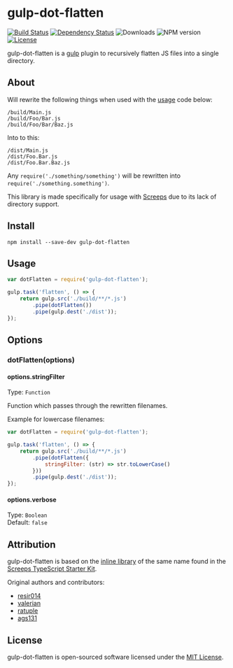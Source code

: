 # gulp-dot-flatten

[![Build Status](https://travis-ci.org/WaveHack/gulp-dot-flatten.svg?branch=master)](https://travis-ci.org/WaveHack/gulp-dot-flatten)
[![Dependency Status](https://gemnasium.com/badges/github.com/WaveHack/gulp-dot-flatten.svg)](https://gemnasium.com/github.com/WaveHack/gulp-dot-flatten)
![Downloads](https://img.shields.io/npm/dm/gulp-dot-flatten.svg)
![NPM version](https://img.shields.io/node/v/gulp-dot-flatten.svg)
[![License](https://img.shields.io/npm/l/gulp-dot-flatten.svg)](https://opensource.org/licenses/MIT)

gulp-dot-flatten is a [gulp](https://github.com/gulpjs/gulp) plugin to recursively flatten JS files into a single directory.

## About


Will rewrite the following things when used with the [usage](#usage) code below:  

```
/build/Main.js
/build/Foo/Bar.js
/build/Foo/Bar/Baz.js
```

Into to this:

```
/dist/Main.js
/dist/Foo.Bar.js
/dist/Foo.Bar.Baz.js
```

Any `require('./something/something')` will be rewritten into `require('./something.something')`.

This library is made specifically for usage with [Screeps](https://screeps.com/) due to its lack of directory support.

## Install

`npm install --save-dev gulp-dot-flatten`

## Usage

```js
var dotFlatten = require('gulp-dot-flatten');

gulp.task('flatten', () => {
    return gulp.src('./build/**/*.js')
        .pipe(dotFlatten())
        .pipe(gulp.dest('./dist'));
});
```

## Options

### dotFlatten(options)

#### options.stringFilter

Type: `Function`

Function which passes through the rewritten filenames.

Example for lowercase filenames:

```js
var dotFlatten = require('gulp-dot-flatten');

gulp.task('flatten', () => {
    return gulp.src('./build/**/*.js')
        .pipe(dotFlatten({
            stringFilter: (str) => str.toLowerCase()
        }))
        .pipe(gulp.dest('./dist'));
});
```


#### options.verbose

Type: `Boolean`  
Default: `false`

## Attribution

gulp-dot-flatten is based on the [inline library](https://github.com/screepers/screeps-typescript-starter/blob/master/libs/gulp-dot-flatten.js) of the same name found in the [Screeps TypeScript Starter Kit](https://github.com/screepers/screeps-typescript-starter).

Original authors and contributors:

- [resir014](https://github.com/resir014)
- [valerian](https://github.com/valerian)
- [ratuple](https://github.com/ratuple)
- [ags131](https://github.com/ags131)

## License

gulp-dot-flatten is open-sourced software licensed under the [MIT License](https://opensource.org/licenses/MIT).
